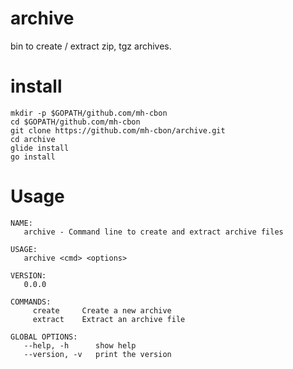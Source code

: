 # archive

bin to create / extract zip, tgz archives.

# install

```
mkdir -p $GOPATH/github.com/mh-cbon
cd $GOPATH/github.com/mh-cbon
git clone https://github.com/mh-cbon/archive.git
cd archive
glide install
go install
```

# Usage

```
NAME:
   archive - Command line to create and extract archive files

USAGE:
   archive <cmd> <options>

VERSION:
   0.0.0

COMMANDS:
     create     Create a new archive
     extract    Extract an archive file

GLOBAL OPTIONS:
   --help, -h      show help
   --version, -v   print the version
```
